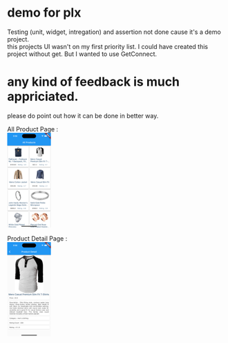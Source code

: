 # demo for plx
Testing (unit, widget, intregation) and assertion not done cause it's a demo project.  
this projects UI wasn't on my first priority list. 
I could have created this project without get. But I wanted to use GetConnect.   
# any kind of feedback is much appriciated. 
please do point out how it can be done in better way.

All Product Page :  
<img src="https://github.com/momin-mostafa/demo/blob/main/Simulator%20Screen%20Shot%20-%20iPhone%2014%20Pro%20-%202022-12-23%20at%2021.56.01.png" alt="All product" style="height: 20%; width:20%;"/>

Product Detail Page :  
<img src="https://github.com/momin-mostafa/demo/blob/main/Simulator%20Screen%20Shot%20-%20iPhone%2014%20Pro%20-%202022-12-23%20at%2021.56.11.png" alt="All product" style="height: 20%; width:20%;"/>
